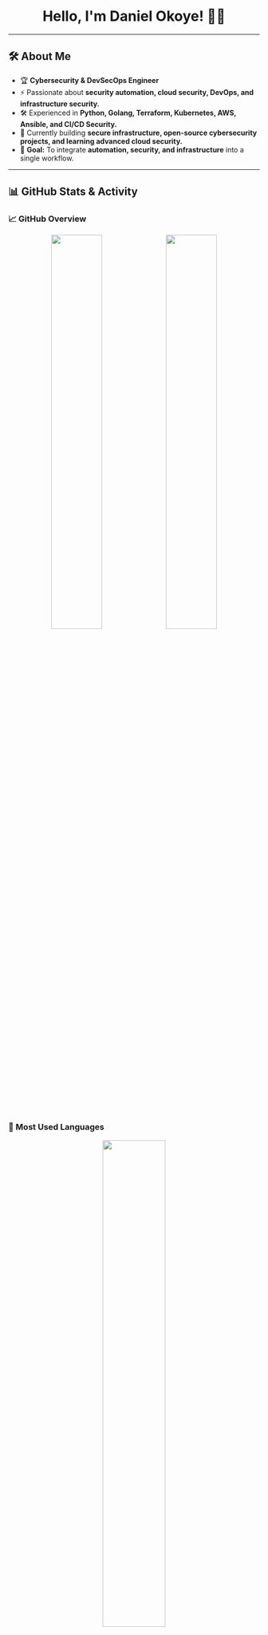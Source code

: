 <h1 align="center">Hello, I'm Daniel Okoye! 👋🏾</h1>

---

## 🛠 About Me
- 🏆 **Cybersecurity & DevSecOps Engineer**
- ⚡ Passionate about **security automation, cloud security, DevOps, and infrastructure security.**
- 🛠 Experienced in **Python, Golang, Terraform, Kubernetes, AWS, Ansible, and CI/CD Security.**
- 🚀 Currently building **secure infrastructure, open-source cybersecurity projects, and learning advanced cloud security.**
- 🎯 **Goal:** To integrate **automation, security, and infrastructure** into a single workflow.

---

## 📊 GitHub Stats & Activity

### 📈 GitHub Overview

<p align="center">
  <img src="https://github-readme-stats.vercel.app/api?username=iamdanielokoye&show_icons=true&theme=radical" width="45%" />
  <img src="https://github-readme-streak-stats.herokuapp.com/?user=iamdanielokoye&theme=radical" width="45%" />
</p>

### 🚀 Most Used Languages

<p align="center">
  <img src="https://github-readme-stats.vercel.app/api/top-langs/?username=iamdanielokoye&layout=compact&theme=radical" width="50%" />
</p>

---

## 🛠 Tech Stack
<p align="center">
  <img src="https://img.shields.io/badge/Code-Python-informational?style=flat&logo=python&logoColor=white&color=3776AB" />
  <img src="https://img.shields.io/badge/Code-Golang-informational?style=flat&logo=go&logoColor=white&color=00ADD8" />
  <img src="https://img.shields.io/badge/Cloud-AWS-informational?style=flat&logo=amazonaws&logoColor=white&color=232F3E" />
  <img src="https://img.shields.io/badge/IaC-Terraform-informational?style=flat&logo=terraform&logoColor=white&color=7B42BC" />
  <img src="https://img.shields.io/badge/DevOps-Kubernetes-informational?style=flat&logo=kubernetes&logoColor=white&color=326CE5" />
  <img src="https://img.shields.io/badge/Automation-Ansible-informational?style=flat&logo=ansible&logoColor=white&color=EE0000" />
  <img src="https://img.shields.io/badge/Scripting-Bash-informational?style=flat&logo=gnubash&logoColor=white&color=4EAA25" />
</p>

---

## 📚 Latest Projects
🚀 Here are some **projects** I’ve worked on:
- **🔹 [Kubernetes Security Automation](https://github.com/iamdanielokoye/k8s-security-automation)** - Cluster-agnostic security automation for Kubernetes.
- **🔹 [Terraform Secure AWS Modules](https://github.com/iamdanielokoye/terraform-secure-aws-modules)** - Secure AWS infrastructure with Terraform.
- **🔹 [DevSecOps CI/CD Pipeline](https://github.com/iamdanielokoye/devsecops-pipeline)** - A secure CI/CD pipeline with compliance checks.
- **🔹 [Cross-Platform File Transfer App](https://github.com/iamdanielokoye/cross-platform-file-transfer)** - A tool for transferring files between different OS.

---

## 🔗 Connect with Me
📫 **How to reach me:**
<p align="center">
  <a href="https://www.linkedin.com/in/iamdanielokoye">
    <img src="https://img.shields.io/badge/LinkedIn-Daniel%20Okoye-blue?style=flat&logo=linkedin" />
  </a>
  <a href="https://twitter.com/iamdanielokoye">
    <img src="https://img.shields.io/badge/Twitter-%40yourhandle-blue?style=flat&logo=twitter" />
  </a>
  <a href="mailto:okkodann@gmail.com">
    <img src="https://img.shields.io/badge/Email-Contact%20Me-red?style=flat&logo=gmail" />
  </a>
</p>

---
🚀 **I’m always open to collaborations and learning new things! Let’s connect and build something amazing together.**
